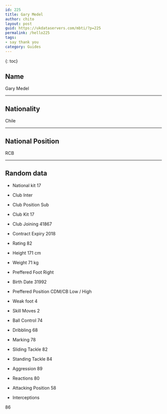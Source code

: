 ```yaml
---
id: 225
title: Gary Medel
author: chito
layout: post
guid: https://ukdataservers.com/mbti/?p=225
permalink: /hello225
tags:
- say thank you
category: Guides
---
```



{: toc}

## Name  
Gary Medel 

* * *

## Nationality  
Chile 

* * *

## National Position  
RCB 

* * *

## Random data 

  * National kit 
17 

  * Club 
Inter 

  * Club Position 
Sub 

  * Club Kit 
17 

  * Club Joining 
41867 

  * Contract Expiry 
2018 

  * Rating 
82 

  * Height 
171 cm 

  * Weight 
71 kg 

  * Preffered Foot 
Right 

  * Birth Date 
31992 

  * Preffered Position 
CDM/CB Low / High 

  * Weak foot 
4 

  * Skill Moves 
2 

  * Ball Control 
74 

  * Dribbling 
68 

  * Marking 
78 

  * Sliding Tackle 
82 

  * Standing Tackle 
84 

  * Aggression 
89 

  * Reactions 
80 

  * Attacking Position 
58 

  * Interceptions 

86